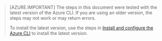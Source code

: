 > [AZURE.IMPORTANT] The steps in this document were tested with the latest version of the Azure CLI. If you are using an older version, the steps may not work or may return errors.
>
> To install the latest version, use the steps in [Install and configure the Azure CLI](../articles/xplat-cli-install.md) to install the latest version.
